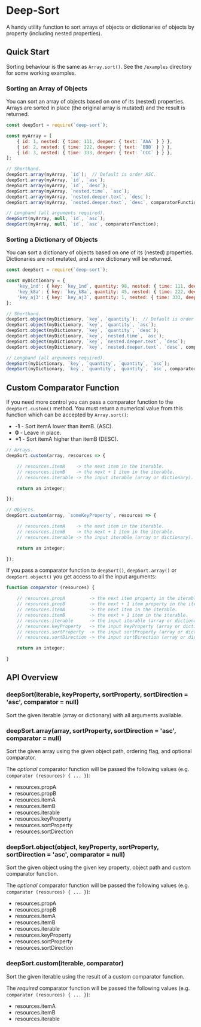 # Deep-Sort
A handy utility function to sort arrays of objects or dictionaries of objects by property (including nested properties).

## Quick Start
Sorting behaviour is the same as `Array.sort()`. See the `/examples` directory for some working examples.

### Sorting an Array of Objects
You can sort an array of objects based on one of its (nested) properties. Arrays are sorted in place (the original array is mutated) and the result is returned.

```javascript
const deepSort = require(`deep-sort`);

const myArray = [
	{ id: 1, nested: { time: 111, deeper: { text: `AAA` } } },
	{ id: 2, nested: { time: 222, deeper: { text: `BBB` } } },
	{ id: 3, nested: { time: 333, deeper: { text: `CCC` } } },
];

// Shorthand.
deepSort.array(myArray, `id`);  // Default is order ASC.
deepSort.array(myArray, `id`, `asc`);
deepSort.array(myArray, `id`, `desc`);
deepSort.array(myArray, `nested.time`, `asc`);
deepSort.array(myArray, `nested.deeper.text`, `desc`);
deepSort.array(myArray, `nested.deeper.text`, `desc`, comparatorFunction);

// Longhand (all arguments required).
deepSort(myArray, null, `id`, `asc`);
deepSort(myArray, null, `id`, `asc`, comparatorFunction);
```

### Sorting a Dictionary of Objects
You can sort a dictionary of objects based on one of its (nested) properties. Dictionaries are not mutated, and a new dictionary will be returned.

```javascript
const deepSort = require(`deep-sort`);

const myDictionary = {
	'key_1nd': { key: `key_1nd`, quantity: 98, nested: { time: 111, deeper: { text: `AAA` } } },
	'key_k8a': { key: `key_k8a`, quantity: 45, nested: { time: 222, deeper: { text: `BBB` } } },
	'key_aj3': { key: `key_aj3`, quantity: 1, nested: { time: 333, deeper: { text: `CCC` } } },
};

// Shorthand.
deepSort.object(myDictionary, `key`, `quantity`);  // Default is order ASC.
deepSort.object(myDictionary, `key`, `quantity`, `asc`);
deepSort.object(myDictionary, `key`, `quantity`, `desc`);
deepSort.object(myDictionary, `key`, `nested.time`, `asc`);
deepSort.object(myDictionary, `key`, `nested.deeper.text`, `desc`);
deepSort.object(myDictionary, `key`, `nested.deeper.text`, `desc`, comparatorFunction);

// Longhand (all arguments required).
deepSort(myDictionary, `key`, `quantity`, `quantity`, `asc`);
deepSort(myDictionary, `key`, `quantity`, `quantity`, `asc`, comparatorFunction);
```

## Custom Comparator Function
If you need more control you can pass a comparator function to the `deepSort.custom()` method. You must return a numerical value from this function which can be accepted by `Array.sort()`:
* **-1** - Sort itemA lower than itemB. (ASC).
* **0** - Leave in place.
* **+1** - Sort itemA higher than itemB (DESC).

```javascript
// Arrays.
deepSort.custom(array, resources => {

	// resources.itemA    -> the next item in the iterable.
	// resources.itemB    -> the next + 1 item in the iterable.
	// resources.iterable -> the input iterable (array or dictionary).

	return an integer;

});

// Objects.
deepSort.custom(array, `someKeyProperty`, resources => {

	// resources.itemA    -> the next item in the iterable.
	// resources.itemB    -> the next + 1 item in the iterable.
	// resources.iterable -> the input iterable (array or dictionary).

	return an integer;

});
```
If you pass a comparator function to `deepSort()`, `deepSort.array()` or `deepSort.object()` you get access to all the input arguments:

```javascript
function comparator (resources) {

	// resources.propA         -> the next item property in the iterable (specified by sortProperty).
	// resources.propB         -> the next + 1 item property in the iterable (specified by sortProperty).
	// resources.itemA         -> the next item in the iterable.
	// resources.itemB         -> the next + 1 item in the iterable.
	// resources.iterable      -> the input iterable (array or dictionary).
	// resources.keyProperty   -> the input keyProperty (array or dictionary).
	// resources.sortProperty  -> the input sortProperty (array or dictionary).
	// resources.sortDirection -> the input sortDirection (array or dictionary).

	return an integer;

}
```

## API Overview

### deepSort(iterable, keyProperty, sortProperty, sortDirection = 'asc', comparator = null)
Sort the given iterable (array or dictionary) with all arguments available.

### deepSort.array(array, sortProperty, sortDirection = 'asc', comparator = null)
Sort the given array using the given object path, ordering flag, and optional comparator.

The _optional_ comparator function will be passed the following values (e.g. `comparator (resources) { ... }`):

* resources.propA
* resources.propB
* resources.itemA					
* resources.itemB
* resources.iterable
* resources.keyProperty
* resources.sortProperty
* resources.sortDirection

### deepSort.object(object, keyProperty, sortProperty, sortDirection = 'asc', comparator = null)
Sort the given object using the given key property, object path and custom comparator function.

The _optional_ comparator function will be passed the following values (e.g. `comparator (resources) { ... }`):

* resources.propA
* resources.propB
* resources.itemA					
* resources.itemB
* resources.iterable
* resources.keyProperty
* resources.sortProperty
* resources.sortDirection

### deepSort.custom(iterable, comparator)
Sort the given iterable using the result of a custom comparator function.

The _required_ comparator function will be passed the following values (e.g. `comparator (resources) { ... }`):

* resources.itemA					
* resources.itemB
* resources.iterable
